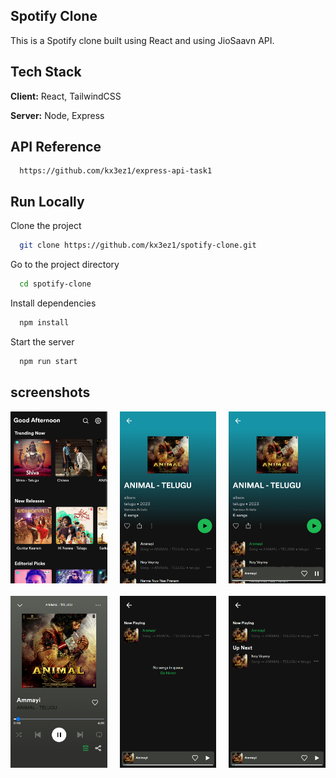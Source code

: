 <!-- write simple doc using react and spotify clone -->

## Spotify Clone

This is a Spotify clone built using React and using JioSaavn API.

<!-- react, tailwindcss -->

## Tech Stack

**Client:** React, TailwindCSS

**Server:** Node, Express

<!--  backend link  -->

## API Reference

```http
  https://github.com/kx3ez1/express-api-task1
```

## Run Locally

Clone the project

```bash
  git clone https://github.com/kx3ez1/spotify-clone.git
```

Go to the project directory

```bash
  cd spotify-clone
```

Install dependencies

```bash
  npm install
```

Start the server

```bash
  npm run start
```

## screenshots

<!--  github screenshot link  -->

<div style="display: grid; grid-template-columns: repeat(3, 1fr); gap: 20px;">
  <img src="./src/assets/screenshots/localhost_4000_home(iPhone%20SE).png" width="200" alt="home page"/>
  <img src="./src/assets/screenshots/localhost_4000_home(iPhone%20SE)%20(1).png" width="200" alt='Album page'/>
  <img src="./src/assets/screenshots/localhost_4000_home(iPhone%20SE)%20(2).png" width="200" alt="album page"/>
  <img src="./src/assets/screenshots/localhost_4000_home(iPhone%20SE)%20(3).png" width="200" alt='player page'/>
  <img src="./src/assets/screenshots/localhost_4000_home(iPhone%20SE)%20(4).png" width="200" alt='queue page'/>
  <img src="./src/assets/screenshots/localhost_4000_home(iPhone%20SE)%20(5).png" width="200" alt='queue page'/>
</div>
